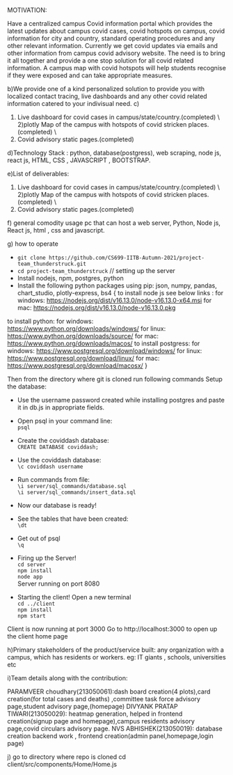 MOTIVATION:

Have a centralized campus Covid information portal which provides the latest updates about campus covid cases, covid hotspots on campus, covid information for city and country, standard operating procedures and any other relevant information.
Currently we get covid updates via emails and other information from campus covid advisory website. The need is to bring it all together and provide a one stop solution for all covid related information. A campus map with covid hotspots will help students recognise if they were exposed and can take appropriate measures.

b)We provide one of a kind personalized solution to provide you with localized contact tracing, live dashboards and any other covid related information catered to your indivisual need.
c)
1) Live dashboard for covid cases in campus/state/country.(completed) \\
2)plotly Map of the campus with hotspots of covid stricken places.(completed) \\
3) Covid advisory static pages.(completed)

d)Technology Stack : python, database(postgress), web scraping, node js, react js, HTML, CSS , JAVASCRIPT , BOOTSTRAP.

e)List of deliverables:
1) Live dashboard for covid cases in campus/state/country.(completed) \\
2)plotly Map of the campus with hotspots of covid stricken places.(completed) \\
3) Covid advisory static pages.(completed)

f) general comodity usage pc that can host a web server, Python, Node js, React js, html , css and javascript.

g) how to operate

- `git clone https://github.com/CS699-IITB-Autumn-2021/project-team_thunderstruck.git`
- `cd project-team_thunderstruck`
// setting up the server 
- Install nodejs, npm, postgres, python
- Install the following python packages using pip: json, numpy, pandas, chart_studio, plotly-express, bs4
{
to install node js see below links :
for windows: https://nodejs.org/dist/v16.13.0/node-v16.13.0-x64.msi
for mac: https://nodejs.org/dist/v16.13.0/node-v16.13.0.pkg

 to install python:
for windows: https://www.python.org/downloads/windows/
for linux: https://www.python.org/downloads/source/
for mac: https://www.python.org/downloads/macos/
to install postgress:
for windows: https://www.postgresql.org/download/windows/
for linux: https://www.postgresql.org/download/linux/
for mac: https://www.postgresql.org/download/macosx/
}

Then from the directory where git is cloned run following commands
Setup the database:
- Use the username password created while installing postgres and paste it in db.js in appropriate fields.
- Open psql in your command line: <br>
  `psql`
- Create the coviddash database: <br>
  `CREATE DATABASE coviddash;`
- Use the coviddash database: <br>`\c coviddash username` 
- Run commands from file: <br>
`\i server/sql_commands/database.sql` <br>
`\i server/sql_commands/insert_data.sql`
- Now our database is ready!
- See the tables that have been created: <br>`\dt` 
- Get out of psql <br>`\q` 

- Firing up the Server!<br>
`cd server` <br>
`npm install`<br>
`node app`<br>
Server running on port 8080
 
- Starting the client! Open a new terminal <br>
`cd ../client` <br>
`npm install`<br>
`npm start`<br>

Client is now running at port 3000
Go to http://localhost:3000 to open up the client home page

h)Primary stakeholders of the product/service built: any organization with a campus, which has residents or workers. eg: IT giants , schools, universities etc

i)Team details along with the contribution:

 PARAMVEER choudhary(213050061):dash board creation(4 plots),card creation(for total cases and deaths) ,committee task force advisory page,student advisory page,(homepage)
DIVYANK PRATAP TIWARI(213050029): heatmap generation, helped in frontend creation(signup page and homepage),campus residents advisory page,covid circulars advisory page.
NVS ABHISHEK(213050019): database creation backend work , frontend creation(admin panel,homepage,login page)


j) go to directory where repo is cloned
cd client/src/components/Home/Home.js